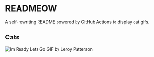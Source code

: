 # READMEOW

A self-rewriting README powered by GitHub Actions to display cat gifs.

## Cats

![Im Ready Lets Go GIF by Leroy Patterson](https://media2.giphy.com/media/CjmvTCZf2U3p09Cn0h/200.gif?cid=9acd02da4b6fv4z3xs144gocvw7ahx2tfo3sosp2i48wthig&ep=v1_gifs_search&rid=200.gif&ct=g)
